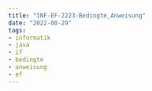```yaml
---
title: "INF-EF-2223-Bedingte_Anweisung"
date: "2022-08-29"
tags:
- informatik
- java
- if
- bedingte
- anweisung
- ef
---
```

